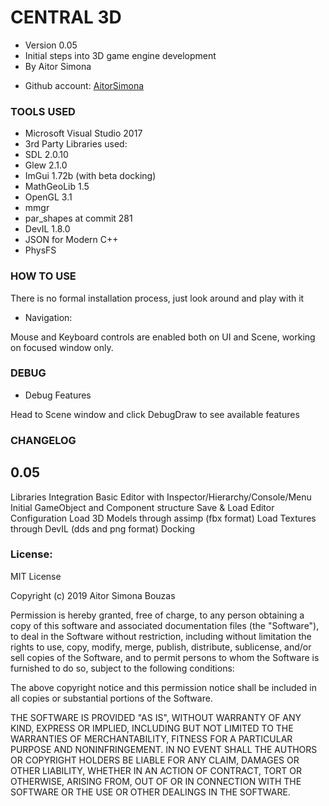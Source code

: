 # CENTRAL 3D
- Version 0.05
- Initial steps into 3D game engine development
- By Aitor Simona 
* Github account: [AitorSimona](https://github.com/AitorSimona)

### TOOLS USED

- Microsoft Visual Studio 2017
- 3rd Party Libraries used:
- SDL 2.0.10
- Glew 2.1.0
- ImGui 1.72b (with beta docking)
- MathGeoLib 1.5
- OpenGL 3.1
- mmgr
- par_shapes at commit 281 
- DevIL 1.8.0
- JSON for Modern C++
- PhysFS 

### HOW TO USE

There is no formal installation process, just look around and play with it

- Navigation:

Mouse and Keyboard controls are enabled both on UI and Scene, working on focused window only.

### DEBUG

- Debug Features

Head to Scene window and click DebugDraw to see available features

### CHANGELOG

## 0.05

Libraries Integration
Basic Editor with Inspector/Hierarchy/Console/Menu
Initial GameObject and Component structure
Save & Load Editor Configuration
Load 3D Models through assimp (fbx format)
Load Textures through DevIL (dds and png format)
Docking


### License:

MIT License

Copyright (c) 2019 Aitor Simona Bouzas

Permission is hereby granted, free of charge, to any person obtaining a copy
of this software and associated documentation files (the "Software"), to deal
in the Software without restriction, including without limitation the rights
to use, copy, modify, merge, publish, distribute, sublicense, and/or sell
copies of the Software, and to permit persons to whom the Software is
furnished to do so, subject to the following conditions:

The above copyright notice and this permission notice shall be included in all
copies or substantial portions of the Software.

THE SOFTWARE IS PROVIDED "AS IS", WITHOUT WARRANTY OF ANY KIND, EXPRESS OR
IMPLIED, INCLUDING BUT NOT LIMITED TO THE WARRANTIES OF MERCHANTABILITY,
FITNESS FOR A PARTICULAR PURPOSE AND NONINFRINGEMENT. IN NO EVENT SHALL THE
AUTHORS OR COPYRIGHT HOLDERS BE LIABLE FOR ANY CLAIM, DAMAGES OR OTHER
LIABILITY, WHETHER IN AN ACTION OF CONTRACT, TORT OR OTHERWISE, ARISING FROM,
OUT OF OR IN CONNECTION WITH THE SOFTWARE OR THE USE OR OTHER DEALINGS IN THE
SOFTWARE.


